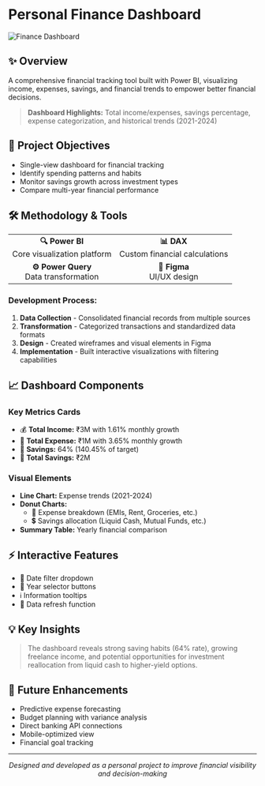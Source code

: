 # Personal Finance Dashboard

![Finance Dashboard](https://github.com/user-attachments/assets/6be658a1-ff98-4d66-8fc7-46e51cfbbb45)

## ✨ Overview

A comprehensive financial tracking tool built with Power BI, visualizing income, expenses, savings, and financial trends to empower better financial decisions.

> **Dashboard Highlights:** Total income/expenses, savings percentage, expense categorization, and historical trends (2021-2024)

## 🎯 Project Objectives

- Single-view dashboard for financial tracking
- Identify spending patterns and habits
- Monitor savings growth across investment types
- Compare multi-year financial performance

## 🛠️ Methodology & Tools

<div align="center">
  <table>
    <tr>
      <td align="center"><b>🔍 Power BI</b><br>Core visualization platform</td>
      <td align="center"><b>📊 DAX</b><br>Custom financial calculations</td>
    </tr>
    <tr>
      <td align="center"><b>⚙️ Power Query</b><br>Data transformation</td>
      <td align="center"><b>🎨 Figma</b><br>UI/UX design</td>
    </tr>
  </table>
</div>

### Development Process:
1. **Data Collection** - Consolidated financial records from multiple sources
2. **Transformation** - Categorized transactions and standardized data formats
3. **Design** - Created wireframes and visual elements in Figma
4. **Implementation** - Built interactive visualizations with filtering capabilities

## 📈 Dashboard Components

### Key Metrics Cards
- 💰 **Total Income:** ₹3M with 1.61% monthly growth
- 💸 **Total Expense:** ₹1M with 3.65% monthly growth
- 🏦 **Savings:** 64% (140.45% of target)
- 💼 **Total Savings:** ₹2M

### Visual Elements
- **Line Chart:** Expense trends (2021-2024)
- **Donut Charts:** 
  - 🧾 Expense breakdown (EMIs, Rent, Groceries, etc.)
  - 💲 Savings allocation (Liquid Cash, Mutual Funds, etc.)
- **Summary Table:** Yearly financial comparison

## ⚡ Interactive Features

- 📅 Date filter dropdown
- 🔘 Year selector buttons
- ℹ️ Information tooltips
- 🔄 Data refresh function

## 💡 Key Insights

> The dashboard reveals strong saving habits (64% rate), growing freelance income, and potential opportunities for investment reallocation from liquid cash to higher-yield options.

## 🚀 Future Enhancements

- Predictive expense forecasting
- Budget planning with variance analysis
- Direct banking API connections
- Mobile-optimized view
- Financial goal tracking

---

<div align="center">
  <i>Designed and developed as a personal project to improve financial visibility and decision-making</i>
</div>
